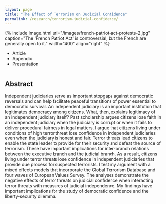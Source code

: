 ```yaml
---
layout: page
title: "The Effect of Terrorism on Judicial Confidence"
permalink: /research/terrorism-judicial-confidence/
---
```


{% include image.html url="/images/french-patriot-act-protests-2.jpg" caption="The 'French Patriot Act' is controversial, but the French are generally open to it." width="400" align="right" %}

<!--## Article and Supporting Materials  --> 

- Article
- Appendix
- Presentation


<hr style="clear:both;visibility: hidden;" />  

## Abstract

Independent judiciaries serve as important stopgaps against democratic reversals and can help facilitate peaceful transitions of power essential to democratic survival. An independent judiciary is an important institution that legitimates democracy among citizens. What, then, explains legitimacy of an independent judiciary itself? Past scholarship argues citizens lose faith in an independent judiciary when the judiciary is corrupt or when it fails to deliver procedural fairness in legal matters. I argue that citizens living under conditions of high terror threat lose confidence in independent judiciaries even when the judiciary is honest and fair. Terror threats lead citizens to enable the state leader to provide for their security and defeat the source of terrorism. These have important implications for inter-branch relations between the executive branch and the judicial branch. As a result, citizens living under terror threats lose confidence in independent judiciaries that provide due process for suspected terrorists. I test my argument with a mixed effects models that incorporate the Global Terrorism Database and four waves of European Values Survey. The analyses demonstrate the negative effects of terror threats on judicial confidence when interacting terror threats with measures of judicial independence. My findings have important implications for the study of democratic confidence and the liberty-security dilemma.

